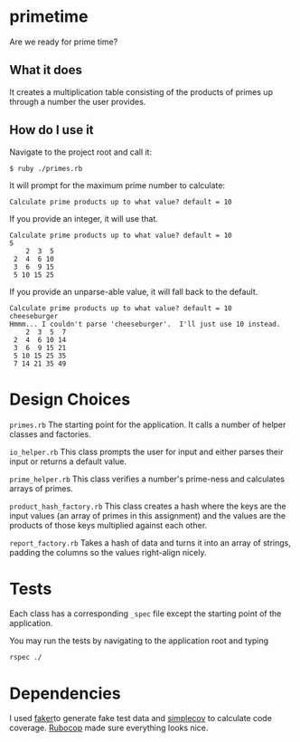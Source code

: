 # primetime
Are we ready for prime time?

## What it does

It creates a multiplication table consisting of the products of primes up through a number the user provides.

## How do I use it

Navigate to the project root and call it:

```
$ ruby ./primes.rb
```

It will prompt for the maximum prime number to calculate:

```
Calculate prime products up to what value? default = 10
```

If you provide an integer, it will use that.

```
Calculate prime products up to what value? default = 10
5
    2  3  5
 2  4  6 10
 3  6  9 15
 5 10 15 25
```

If you provide an unparse-able value, it will fall back to the default.
```
Calculate prime products up to what value? default = 10
cheeseburger
Hmmm... I couldn't parse 'cheeseburger'.  I'll just use 10 instead.
    2  3  5  7
 2  4  6 10 14
 3  6  9 15 21
 5 10 15 25 35
 7 14 21 35 49
```


# Design Choices

`primes.rb` The starting point for the application.  It calls a number of helper classes and factories.

`io_helper.rb` This class prompts the user for input and either parses their input or returns a default value.

`prime_helper.rb` This class verifies a number's prime-ness and calculates arrays of primes.

`product_hash_factory.rb` This class creates a hash where the keys are the input values (an array of primes in this assignment) and the values are the products of those keys multiplied against each other.

`report_factory.rb` Takes a hash of data and turns it into an array of strings, padding the columns so the values right-align nicely.

# Tests

Each class has a corresponding `_spec` file except the starting point of the application.

You may run the tests by navigating to the application root and typing

```
rspec ./
```

# Dependencies
I used [faker](https://github.com/stympy/faker)to generate fake test data and [simplecov](https://github.com/colszowka/simplecov) to calculate code coverage.  [Rubocop](https://github.com/rubocop-hq/rubocop) made sure everything looks nice.
